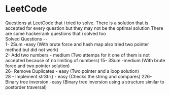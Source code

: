 # LeetCode
Questions at LeetCode that i tried to solve. There is a solution that is accepted for every question but they may not be the optimal solution  There are some hackerrank questions that i solved too  
Solved Questions --  
1- 2Sum -easy   (With brute force and hash map also tried two pointer method but did not work)  
2- Add two numbers - medium (Two attemps for it one of them is not accepted because of no limiting of numbers)
15- 3Sum -medium (With brute force and two pointer solution)  
26- Remove Duplicates - easy (Two pointer and a loop solution)  
28 - Implement strStr() - easy (Checks the string and compares)
226- Binary tree inversion -easy (Binary tree inversion using a structure similar to postorder traversal)
